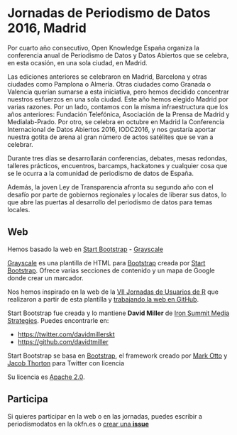 # Jornadas de Periodismo de Datos 2016, Madrid

Por cuarto año consecutivo, Open Knowledge España organiza la conferencia anual de Periodismo de Datos y Datos Abiertos que se celebra, en esta ocasión, en una sola ciudad, en Madrid.

Las ediciones anteriores se celebraron en Madrid, Barcelona y otras ciudades como Pamplona o Almería. Otras ciudades como Granada o Valencia querían sumarse a esta iniciativa, pero hemos decidido concentrar nuestros esfuerzos en una sola ciudad. Este año hemos elegido Madrid por varias razones. Por un lado, contamos con la misma infraestructura que los años anteriores: Fundación Telefónica, Asociación de la Prensa de Madrid y Medialab-Prado. Por otro, se celebra en octubre en Madrid la Conferencia Internacional de Datos Abiertos 2016, IODC2016, y nos gustaría aportar nuestra gotita de arena al gran número de actos satélites que se van a celebrar.

Durante tres días se desarrollarán conferencias, debates, mesas redondas, talleres prácticos, encuentros, barcamps, hackatones y cualquier cosa que se le ocurra a la comunidad de periodismo de datos de España.

Además, la joven Ley de Transparencia afronta su segundo año con el desafío por parte de gobiernos regionales y locales de liberar sus datos, lo que abre las puertas al desarrollo del periodismo de datos para temas locales.

## Web

Hemos basado la web en [Start Bootstrap](http://startbootstrap.com/) - [Grayscale](http://startbootstrap.com/template-overviews/grayscale/)

[Grayscale](http://startbootstrap.com/template-overviews/grayscale/) es una plantilla de HTML para [Bootstrap](http://getbootstrap.com/) creada por [Start Bootstrap](http://startbootstrap.com/). Ofrece varias secciones de contenido y un mapa de Google donde crear un marcador.

Nos hemos inspirado en la web de la [VII Jornadas de Usuarios de R](http://r-es.org/7jornadasR/) que realizaron a partir de esta plantilla y [trabajando la web en GitHub](https://github.com/cjgb/sitio7jr/).

Start Bootstrap fue creada y lo mantiene **David Miller** de [Iron Summit Media Strategies](http://www.ironsummitmedia.com/). Puedes encontrarle en:

* https://twitter.com/davidmillerskt
* https://github.com/davidtmiller

Start Bootstrap se basa en [Bootstrap](http://getbootstrap.com/), el framework creado por [Mark Otto](https://twitter.com/mdo) y [Jacob Thorton](https://twitter.com/fat) para Twitter con licencia 

Su licencia es [Apache 2.0](https://github.com/IronSummitMedia/startbootstrap-grayscale/blob/gh-pages/LICENSE).

## Participa

Si quieres participar en la web o en las jornadas, puedes escribir a periodismodatos en la okfn.es o [crear una **issue**](https://github.com/OKFN-Spain/jpd16/issues/new)
